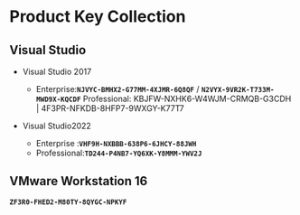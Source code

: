 
# Product Key Collection

## **Visual Studio**
- Visual Studio 2017
  - Enterprise:**`NJVYC-BMHX2-G77MM-4XJMR-6Q8QF`** /  **`N2VYX-9VR2K-T733M-MWD9X-KQCDF`**
Professional: KBJFW-NXHK6-W4WJM-CRMQB-G3CDH |  4F3PR-NFKDB-8HFP7-9WXGY-K77T7

- Visual Studio2022
  - Enterprise :**`VHF9H-NXBBB-638P6-6JHCY-88JWH`**
  - Professional:**`TD244-P4NB7-YQ6XK-Y8MMM-YWV2J`**

## **VMware Workstation 16**
**`ZF3R0-FHED2-M80TY-8QYGC-NPKYF`**